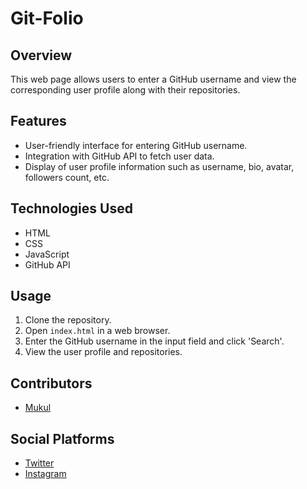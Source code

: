# Git-Folio

## Overview
This web page allows users to enter a GitHub username and view the corresponding user profile along with their repositories.

## Features
- User-friendly interface for entering GitHub username.
- Integration with GitHub API to fetch user data.
- Display of user profile information such as username, bio, avatar, followers count, etc.
<!-- - Listing of user repositories with details like repository name, description, stars count, etc.
- Sorting and filtering options for repositories list.
- Responsive design for various devices. -->

## Technologies Used
- HTML
- CSS
- JavaScript
- GitHub API

## Usage
1. Clone the repository.
2. Open `index.html` in a web browser.
3. Enter the GitHub username in the input field and click 'Search'.
4. View the user profile and repositories.

## Contributors
- [Mukul](https://github.com/mukul1107)

## Social Platforms
- [Twitter](https://twitter.com/mukulownsyou)
- [Instagram](https://instagram.com/mukulownsyou)

